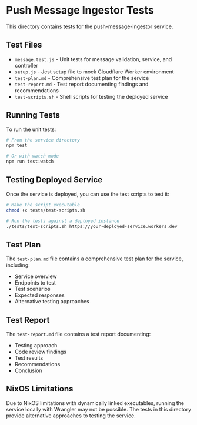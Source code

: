 # Push Message Ingestor Tests

This directory contains tests for the push-message-ingestor service.

## Test Files

- `message.test.js` - Unit tests for message validation, service, and controller
- `setup.js` - Jest setup file to mock Cloudflare Worker environment
- `test-plan.md` - Comprehensive test plan for the service
- `test-report.md` - Test report documenting findings and recommendations
- `test-scripts.sh` - Shell scripts for testing the deployed service

## Running Tests

To run the unit tests:

```bash
# From the service directory
npm test

# Or with watch mode
npm run test:watch
```

## Testing Deployed Service

Once the service is deployed, you can use the test scripts to test it:

```bash
# Make the script executable
chmod +x tests/test-scripts.sh

# Run the tests against a deployed instance
./tests/test-scripts.sh https://your-deployed-service.workers.dev
```

## Test Plan

The `test-plan.md` file contains a comprehensive test plan for the service, including:

- Service overview
- Endpoints to test
- Test scenarios
- Expected responses
- Alternative testing approaches

## Test Report

The `test-report.md` file contains a test report documenting:

- Testing approach
- Code review findings
- Test results
- Recommendations
- Conclusion

## NixOS Limitations

Due to NixOS limitations with dynamically linked executables, running the service locally with Wrangler may not be possible. The tests in this directory provide alternative approaches to testing the service.